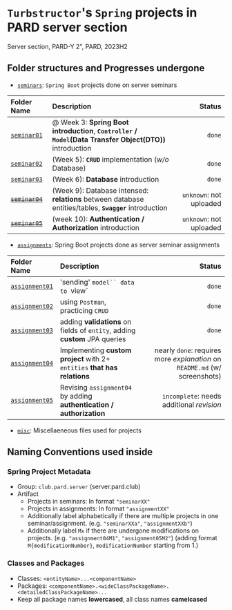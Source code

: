 # `Turbstructor`'s `Spring` projects in PARD server section
Server section, PARD-Y 2", PARD, 2023H2

## Folder structures and Progresses undergone
- [`seminars`](./seminars): `Spring Boot` projects done on server seminars

| Folder Name | Description | Status |
| :--- | :--- | ---: |
| [`seminar01`](./seminars/seminar01) | @ Week 3: **Spring Boot introduction**, **`Controller` / `Model`(Data Transfer Object(DTO))** introduction | `done` |
| [`seminar02`](./seminars/seminar02) | (Week 5): **`CRUD`** implementation (*w/o* Database) | `done` |
| [`seminar03`](./seminars/seminar03) | (Week 6): **Database** introduction | `done` |
| ~~[`seminar04`](./seminars/seminar04)~~ | (Week 9): Database intensed: **relations** between database entities/tables, **`Swagger`** introduction | `unknown`: not uploaded |
| ~~[`seminar05`](./seminars/seminar05)~~ | (week 10): **Authentication / Authorization** introduction | `unknown`: not uploaded |

- [`assignments`](./assignments): Spring Boot projects done as server seminar assignments

| Folder Name | Description | Status |
| :--- | :--- | ---: |
| [`assignment01`](./assignments/assignment01) | 'sending' `model`` data to `view` | `done` |
| [`assignment02`](./assignments/assignment02) | using `Postman`, practicing `CRUD` | `done` |
| [`assignment03`](./assignments/assignment03) | adding **validations** on fields of `entity`, adding **custom** JPA queries | `done` |
| [`assignment04`](./assignments/assignment04) | Implementing **custom project** with 2+ `entities` **that has relations** | nearly `done`: requires more *explanation* on `README.md` (w/ screenshots) |
| [`assignment05`](./assignments/assignment05) | Revising `assignment04` by adding **authentication / authorization** | `incomplete`: needs additional *revision* |

- [`misc`](./misc): Miscellaeneous files used for projects

## Naming Conventions used inside
### Spring Project Metadata
- Group: `club.pard.server` (server.pard.club)
- Artifact
    - Projects in seminars: In format `"seminarXX"`
    - Projects in assignments: In format `"assignmentXX"`
    - Additionally label alphabetically if there are multiple projects in one seminar/assignment. (e.g. `"seminarXXa"`, `"assignmentXXb"`)
    - Additionally label `Mx` if there are undergone modifications on projects. (e.g. `"assignment04M1"`, `"assignment05M2"`) (adding format `M{modificationNumber}`, `modificationNumber` starting from 1.)

### Classes and Packages
- Classes: `<entityName>...<componentName>`
- Packages: `<componentName>.<wideClassPackageName>.<detailedClassPackageName>...`
- Keep all package names **lowercased**, all class names **camelcased**